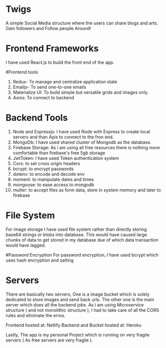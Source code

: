 # Twigs

A simple Social Media structure where the users can share blogs and arts. Gain followers and Follow people Around! 

# Frontend Frameworks

I have used React.js to build the front end of the app.

#Frontend tools
 1. Redux- To manage and centralize application state
 2. Emailjs- To send one-to-one emails
 3. Materialize UI: To build simple but versatile grids and images only.
 4. Axios: To connect to backend

# Backend Tools
1. Node and Expressjs: I have used Node with Express to create local servers and than Apis to connect to the fron end.
2. MongoDb:  I have used shared cluster of Mongodb as the database.
3. Firebase Storage: As i am using all free resources there is nothing more comfortable than firebase's free 5gb storage 
4. JwtToken: I have used Token authentication system
5. Cors: to set cross origin headers
6. bcrypt: to encrypt passwords
7. dotenv: to encode and decode env
8. moment: to manipulate dates and times
9. mongoose: to ease access to mongodb
10. multer: to accept files as form data, store in system memory and later to firebase

# File System
For image storage I have used file system rather than directly storing base64 strings or blobs into database. This would have caused large chunks of data to get stored in my database due of which data transaction would have lagged.

#Password Encryption
For password encryption, I have used bcrypt which uses hash encryption and salting

# Servers

There are basically two servers, 
One is a image bucket which is solely dedicated to store images  and send back urls.
The other one is the main server which does all the backend jobs.
As i am using Microservice structure ( and not monolithic structure ), I had to take care of all the CORS rules and elinimate the erros. 

Frontend hosted at: Netlify
Backend and Bucket hosted at: Heroku

Lastly, The app is my personal Project which is running on very fragile servers ( As free servers are very fragile ). 
